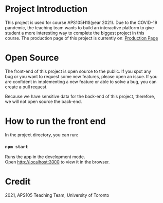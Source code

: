 # Project Introduction

This project is used for course APS105H1S(year 2021). Due to the COVID-19 pandemic, the teaching team wants to build an interactive platform to 
give student a more interesting way to complete the biggest project in this course. The production page of this project is currently on: 
[Production Page](http://161.35.225.127:8090/)

# Open Source

The front-end of this project is open source to the public. If you spot any bug or you want to request some new features, please open an issue.
If you are confident in implementing a new feature or able to solve a bug, you can create a pull request.

Because we have sensitive data for the back-end of this project, therefore, we will not open source the back-end.

# How to run the front end

In the project directory, you can run:

### `npm start`

Runs the app in the development mode.\
Open [http://localhost:3000](http://localhost:3000) to view it in the browser.

# Credit

2021, APS105 Teaching Team, University of Toronto
